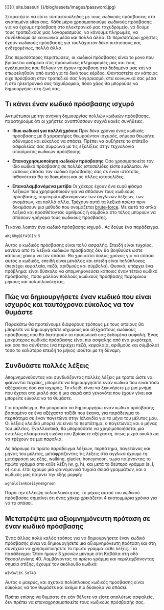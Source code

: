 ﻿---
layout: post
title: # Δημιουργήστε έναν ισχυρό  κωδικό πρόσβασης και ενισχύστε την  ασφάλεια  του λογαριασμού σας
tags: [hacking, security]
---
![]({{ site.baseurl }}/blog/assets/images/password.jpg)

Σταματήστε να είστε τσαπατσούληδες με τους κωδικούς πρόσβασεις στα αγαπημένα sites σας.
Κάθε μέρα χρησιμοποιούμε κωδικούς πρόσβασης για να έχουμε πρόσβαση στο ηλεκτρονικό μας ταχυδρομείο, να δούμε τους τραπεζικούς μας λογαριασμούς, να κάνουμε πληρωμές, να συνδεθούμε σε κοινωνικά μέσα και πολλά άλλα. Οι περισσότεροι χρήστες έχουν κωδικούς πρόσβασης για τουλάχιστον δέκα ιστότοπους και, ενδεχομένως, πολλά άλλα.
<!--more-->
Στις περισσότερες περιπτώσεις, οι κωδικοί πρόσβασης είναι το μονο που βρίσκεται ανάμεσα στις προσωπικές πληροφορίες μας και τους εγκληματίες που θέλουν να έχουν πρόσβαση στα δεδομένα μας και να επωφεληθούν από αυτά για το δικό τους κέρδος. Φανταστείτε αν κάποιος είχε πρόσβαση στον τραπεζικό σας λογαριασμό, στα κοινωνικά σας μέσα ή στο ηλεκτρονικό σας ταχυδρομείο, πόσο χάος θα μπορούσε να δημιουργήσει στη ζωή σας.

## Τι κάνει έναν κωδικό πρόσβασης ισχυρό
Αντιμέτωποι με την ανάγκη δημιουργίας πολλών κωδικών πρόσβασης, παρατηρούμε ότι οι χρήστες αναπτύσσουν συχνά κακές συνήθειες.

- __Ιδιοι κωδικοί για πολλά χρόνια__
Πριν δέκα χρόνια ένας κωδικός πρόσβασης με 8 χαρακτήρες θεωρούνταν ισχυρός, σήμερα θεωρήτε αδύναμος και εύκολος να σπάσει. Πρέπει να αυξήσετε το επίπεδο ασφαλείας σας σύμφωνα με τις εξελίξεις στην τεχνολογία σπασίματος κωδικών πρόσβασης.

- __Επαναχρησιμοποίηση κωδικών πρόσβασης__
Όσο χρησιμοποιείτε τον ίδιο κωδικό πρόσβασης σε πολλές ιστοσελίδες είστε ευάλωτοι. Αν κάποιος σπάσει τον κωδικό πρόσβασής σας σε έναν ιστότοπο, πιθανότατα θα το δοκιμάσει και σε άλλες ιστοσελίδες. 

- __Επαναλαμβανόμενα μοτίβα__
Οι χάκερς έχουν ένα ευρύ φάσμα λεξικών που χρησιμοποιούν για να σπάσουν τους κωδικούς πρόσβασης, συμπεριλαμβανομένων των αγγλικών λέξεων, των ονομάτων, και πολλά άλλα. Τρέχουν αυτά τα λεξικά πρώτα πριν δοκιμάσουν μια μέθοδο που ονομάζεται [brute-force](https://el.wikipedia.org/wiki/Brute-force_attack). 
Με αυτά τα απλά λεξικά και προσθέτοντας αριθμούς ή σύμβολα στο τέλος μπορούν να σπάσουν γρήγορα τους κωδικούς πρόσβασης.

Τι κάνει λοιπόν ένα κωδικό πρόσβασης ισχυρό . Ας δούμε ένα παράδειγμα.
```
aK;6Hg@1f4{G]h:5
```
Αυτός ο κωδικός πρόσβασης είναι πολύ ασφαλής. Επειδή είναι τυχαίος, κανένα από τα λεξικά κωδικών πρόσβασης δεν θα βοηθούσε ώστε κάποιος χάκερ να τον σπάσει. Θα χρειαστεί πολύς χρόνος για να σπάσει αυτος ο κωδικός, επειδή είναι μεγάλος και επειδή είναι πολύπλοκος (περιέχει κεφαλαία, πεζά, αριθμούς και σύμβολα).  Φυσικά, υπάρχει ένα πρόβλημα: είναι δύσκολο να απομνημονεύσει κάποιος  έναν τέτοιο κωδικό πρόσβασης, πόσο μάλλον πολλούς κωδικούς πρόσβασης παρόμοιου μήκους και πολυπλοκότητας.

## Πώς να δημιουργήσετε έναν κωδικό που είναι ισχυρός και ταυτόχρονα εύκολος να τον θυμάστε
Παρακάτω θα προτείνουμε διάφορους τρόπους με τους οποίους θα μπορείτε να δημιουργήσετε ισχυρούς και αξέχαστους κωδικούς πρόσβασης που θα διατηρούν τα προσωπικά σας δεδομένα ασφαλή. Ένας μακρύτερος κωδικός πρόσβασης είναι πιο ασφαλής από ένα μικρότερο, και οσο πιο σύνθετος (να περιέχει πεζά, κεφαλαία, αριθμούς και σύμβολα) τοσο το καλύτερο επειδή το μήκος ισούται με τη δύναμη.

## Συνδυάστε πολλές λέξεις
Απομνημονεύοντας και συνδυάζοντας πολλές λέξεις με τρόπο ώστε να φαίνονται τυχαίες, μπορείτε να δημιουργήσετε έναν κωδικό που είναι τόσο αξέχαστος όσο και ισχυρός. Το κλειδί είναι να ξεκινήσετε με μια μνήμη που έχεται στο μιαλό σας  ή μια σειρά από γεγονότα που έχουν γίνει και μπορείτε εύκολα να τα θυμάστε.

Για παράδειγμα, θα μπορούσα να δημιουργήσω έναν κωδικό πρόσβασης βασισμένο σε ένα αξέχαστο ταξίδι που έκανα, για παράδειγμα το περπάτημα σε έναν παγετώνα στην Ισλανδία για το μήνα του μέλιτος μου. Οι λέξεις κλειδιά μπορεί να είναι το περπάτημα, ο παγετώνας και ο μήνας του μέλιτος.
Εναλλακτικά, θα μπορούσατε να χρησιμοποιήσεται μια εντελώς πλασματική εικόνα που βρίσκετε αξέχαστη, όπως μικρά σκυλάκια να τρέχουν σε μια παραλία.

Ας πάρουμε το πρώτο παράδειγμα λέξεων, περπάτημα, παγετώνας και  μήνας του μέλιτος, μεταφράζοντας τις λέξεις στα αγγλικά έχουμε τη μετάφραση ως εξής, walking, glacier, honeymoon, τωρα παίρνοντας το πρώτο γράμμα απο κάθε λέξη (w, g, h), και μετά το δεύτερο γράμμα (a, l, o) κ.ο.κ. έτσι έχουμε μία φαινομενικά τυχαία σειρά γραμμάτων, και ο κωδικός μας παίρνει την εξής μορφή:
```
wghalolankceiiynemgroon
```
Παρά την έλλειψη πολυπλοκότητας, το μήκος αυτού του κωδικού πρόσβασης σημαίνει οτι ένας χάκερ χρειάζεται 4 εκατομμύρια χρόνια για να το σπάσει.

## Μετατρέψτε μια αξιομνημόνευτη πρόταση σε έναν κωδικό πρόσβασης
Ένας άλλος πολύ καλός τρόπος για να δημιουργήσετε έναν κωδικό πρόσβασης είναι να δημιουργήσετε μια αξιομνημόνευτη πρόταση και στη συνέχεια να χρησιμοποιήσετε το πρώτο γράμμα κάθε λέξης. Για παράδειγμα:
Όταν ήμουν 3 χρονών μέναμε στη Καβάλα στη οδό θεσσαλονίκης 40.
Λαμβάνοντας το πρώτο γράμμα και περιλαμβάνοντας σημεία στίξης, έχουμε τον ακόλουθο κωδικό:
```
WIw3wliΚ.SoT40.
```
Αυτός ο μακρύς, και σχετικά πολύπλοκος κωδικός πρόσβασης είναι εύκολος να τον θυμάστε και ακόμα πιο δύσκολο να σπάσει.

Πρέπει επίσης να θυμάστε ότι εάν θέλετε να είστε απολύτως ασφαλείς, δεν πρέπει να επαναχρησιμοποιείτε τους κωδικούς πρόσβασής σας.







